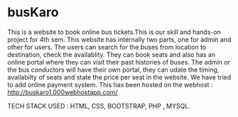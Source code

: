 # busKaro
This is a website to book online bus tickets.This is our skill and hands-on project for 4th sem.
This website has internally two parts, one for admin and other for users. 
The users can search for the buses from location to destination, check the availablity. They can book seats and also has an online portal where they can visit their past histories of buses.
The admin or the bus conductors will have their own portal, they can udate the timing, availabilty of seats and state the price per seat in the website.
We have tried to add online payment system.
This has been hosted on the webhost : http://buskaro1.000webhostapp.com/

TECH STACK USED : HTML, CSS, BOOTSTRAP, PHP , MYSQL.

